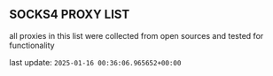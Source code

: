 ## SOCKS4 PROXY LIST

all proxies in this list were collected from open sources and tested for functionality

last update: `2025-01-16 00:36:06.965652+00:00`